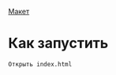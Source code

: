 [Макет](https://www.figma.com/design/E9QZNiZzY7nUsyb4Y0Pso5/%238-__%D0%B7%D0%B0%D0%BA%D1%80%D1%8B%D0%B2%D0%B0%D1%8E%D1%89%D0%B8%D0%B9-%D1%82%D0%B5%D0%B3_?node-id=0-1&t=wDJ5cEJKrOtihUmW-1)

# Как запустить
```
Открыть index.html
```
